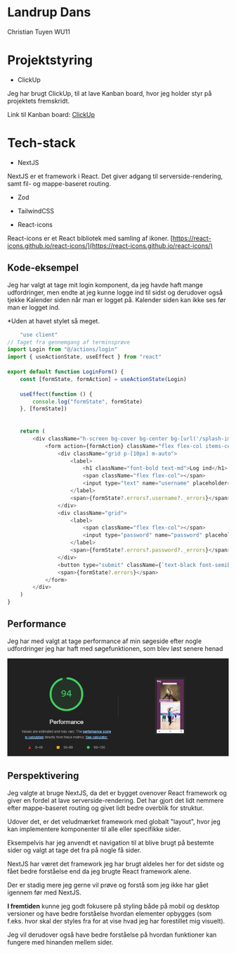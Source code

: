 # Landrup Dans

Christian Tuyen
WU11

# Projektstyring
* ClickUp

Jeg har brugt ClickUp, til at lave Kanban board, hvor jeg holder styr på projektets fremskridt.

Link til Kanban board: [ClickUp](https://sharing.clickup.com/9015153140/b/h/4-90152965087-2/4fb77f1f81e2068)

# Tech-stack

* NextJS

NextJS er et framework i React. Det giver adgang til serverside-rendering, samt fil- og mappe-baseret routing. 
* Zod
* TailwindCSS
 

* React-icons

React-icons er et React bibliotek med samling af ikoner.
[https://react-icons.github.io/react-icons/](https://react-icons.github.io/react-icons/)

## Kode-eksempel

Jeg har valgt at tage mit login komponent, da jeg havde haft mange udfordringer, men endte at jeg kunne logge ind til sidst og derudover også tjekke Kalender siden når man er logget på. Kalender siden kan ikke ses før man er logget ind. 

*Uden at havet stylet så meget.

```javascript
    "use client"
// Taget fra gennemgang af terminsprøve
import Login from "@/actions/login"
import { useActionState, useEffect } from "react"

export default function LoginForm() {
    const [formState, formAction] = useActionState(Login)

    useEffect(function () {
        console.log("formState", formState)
    }, [formState])


    return (
        <div className="h-screen bg-cover bg-center bg-[url('/splash-image.jpg')]">
            <form action={formAction} className="flex flex-col items-center h-screen">
                <div className="grid p-[10px] m-auto">
                    <label>
                        <h1 className="font-bold text-md">Log ind</h1>
                        <span className="flex flex-col"></span>
                        <input type="text" name="username" placeholder="brugernavn" className="w-[100%] h-12 p-2 text-base" />
                    </label>
                    <span>{formState?.errors?.username?._errors}</span>
                </div>
                <div className="grid">
                    <label>
                        <span className="flex flex-col"></span>
                        <input type="password" name="password" placeholder="password" className="w-[100%] h-12 p-2 text-base" />
                    </label>
                    <span>{formState?.errors?.password?._errors}</span>
                </div>
                <button type="submit" className={`text-black font-semibold w-full px-4 py-2 bg-[#5E2E53] w-[40%] h-10 text-white rounded-md`}>Log ind</button>
                <span>{formState?.errors}</span>
            </form>
        </div>
    )
}
```

## Performance

Jeg har med valgt at tage performance af min søgeside efter nogle udfordringer jeg har haft med søgefunktionen, som blev løst senere henad 

<img src="./public/Lighthouse_Performance_sogefelt.png">

## Perspektivering
Jeg valgte at bruge NextJS, da det er bygget ovenover React framework og giver en fordel at lave serverside-rendering. Det har gjort det lidt nemmere efter mappe-baseret routing og givet lidt bedre overblik for struktur.

Udover det, er det veludmærket framework med globalt "layout", hvor jeg kan implementere komponenter til alle eller specifikke sider. 

Eksempelvis har jeg anvendt et navigation til at blive brugt på bestemte sider og valgt at tage det fra på nogle få sider.

NextJS har været det framework jeg har brugt aldeles her for det sidste og fået bedre forståelse end da jeg brugte React framework alene.

Der er stadig mere jeg gerne vil prøve og forstå som jeg ikke har gået igennem før med NextJS.

**I fremtiden** kunne jeg godt fokusere på styling både på mobil og desktop versioner og have bedre forståelse hvordan elementer opbygges (som f.eks. hvor skal der styles fra for at vise hvad jeg har forestillet mig visuelt).


Jeg vil derudover også have bedre forståelse på hvordan funktioner kan fungere med hinanden mellem sider. 